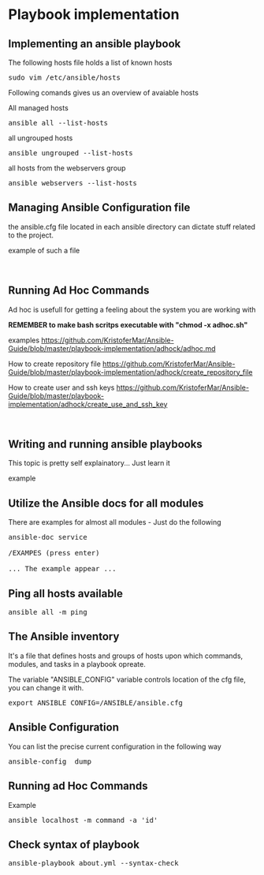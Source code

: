 # Playbook implementation

## Implementing an ansible playbook
The following hosts file holds a list of known hosts
<pre>
sudo vim /etc/ansible/hosts
</pre>

Following comands gives us an overview of avaiable hosts 

All managed hosts
<pre>
ansible all --list-hosts
</pre>

all ungrouped hosts
<pre>
ansible ungrouped --list-hosts
</pre>

all hosts from the webservers group
<pre>
ansible webservers --list-hosts
</pre>


## Managing Ansible Configuration file
the ansible.cfg file located in each ansible directory can dictate stuff related to the project.

example of such a file

<br>

## Running Ad Hoc Commands
Ad hoc is usefull for getting a feeling about the system you are working with

<b>REMEMBER to make bash scritps executable with "chmod -x adhoc.sh"</b>

examples
https://github.com/KristoferMar/Ansible-Guide/blob/master/playbook-implementation/adhock/adhoc.md

How to create repository file
https://github.com/KristoferMar/Ansible-Guide/blob/master/playbook-implementation/adhock/create_repository_file 

How to create user and ssh keys
https://github.com/KristoferMar/Ansible-Guide/blob/master/playbook-implementation/adhock/create_use_and_ssh_key

<br>

## Writing and running ansible playbooks
This topic is pretty self explainatory... Just learn it

example




## Utilize the Ansible docs for all modules
There are examples for almost all modules - Just do the following
<pre>
ansible-doc service

/EXAMPES (press enter)

... The example appear ...
</pre> 


## Ping all hosts available
<pre>
ansible all -m ping
</pre>


## The Ansible inventory
It's a file that defines hosts and groups of hosts upon which commands, modules, and tasks in a playbook opreate. 

The variable "ANSIBLE_CONFIG" variable controls location of the cfg file, you can change it with.
<pre>
export ANSIBLE_CONFIG=/ANSIBLE/ansible.cfg
</pre>

## Ansible Configuration
You can list the precise current configuration in the following way
<pre>
ansible-config  dump
</pre>

## Running ad Hoc Commands
Example
<pre>
ansible localhost -m command -a 'id'
</pre>

## Check syntax of playbook
<pre>
ansible-playbook about.yml --syntax-check
</pre>
